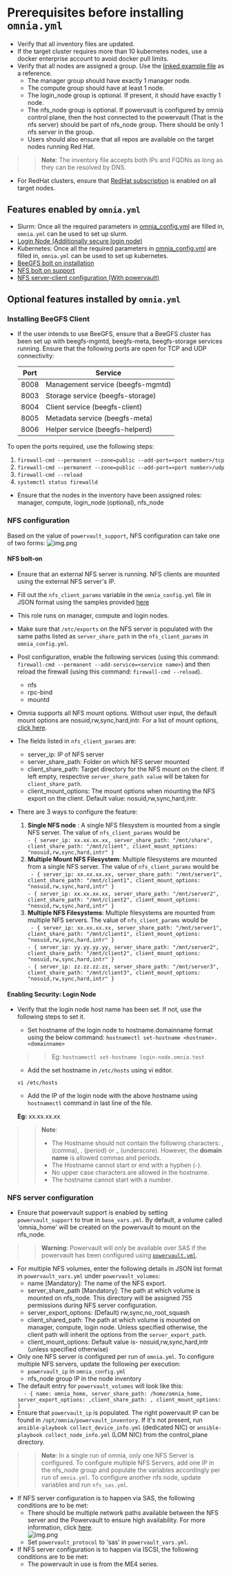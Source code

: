 # Prerequisites before installing `omnia.yml`

* Verify that all inventory files are updated.
* If the target cluster requires more than 10 kubernetes nodes, use a docker enterprise account to avoid docker pull limits.
* Verify that all nodes are assigned a group. Use the [linked example file](../../examples/host_inventory_file.ini) as a reference.
  * The manager group should have exactly 1 manager node.
  * The compute group should have at least 1 node.
  * The login_node group is optional. If present, it should have exactly 1 node.
  * The nfs_node group is optional. If powervault is configured by omnia control plane, then the host connected to the powervault (That is the nfs server) should be part of nfs_node group. There should be only 1 nfs server in the group.
  * Users should also ensure that all repos are available on the target nodes running Red Hat.
>> **Note**: The inventory file accepts both IPs and FQDNs as long as they can be resolved by DNS.
* For RedHat clusters, ensure that [RedHat subscription](../Installation_Guides/ENABLING_OMNIA_FEATURES.md#red-hat-subscription) is enabled on all target nodes.

## Features enabled by `omnia.yml`
* Slurm: Once all the required parameters in [omnia_config.yml](../Input_Parameter_Guide/omnia_config.md) are filled in, `omnia.yml` can be used to set up slurm.
* [Login Node (Additionally secure login node)](#enabling-security-login-node)
* Kubernetes: Once all the required parameters in [omnia_config.yml](../Input_Parameter_Guide/omnia_config.md) are filled in, `omnia.yml` can be used to set up kubernetes.
* [BeeGFS bolt on installation](#installing-beegfs-client)
* [NFS bolt on support](#nfs-bolt-on)
* [NFS server-client configuration (With powervault)](#nfs-server-configuration)


## Optional features installed by `omnia.yml`

### Installing BeeGFS Client
* If the user intends to use BeeGFS, ensure that a BeeGFS cluster has been set up with beegfs-mgmtd, beegfs-meta, beegfs-storage services running.
  Ensure that the following ports are open for TCP and UDP connectivity:

  | Port | Service                           |
  |------|-----------------------------------|
  | 8008 | Management service (beegfs-mgmtd) |
  | 8003 | Storage service (beegfs-storage)  |
  | 8004 | Client service (beegfs-client)    |
  | 8005 | Metadata service (beegfs-meta)    |
  | 8006 | Helper service (beegfs-helperd)   |

To open the ports required, use the following steps:
1. `firewall-cmd --permanent --zone=public --add-port=<port number>/tcp`
2. `firewall-cmd --permanent --zone=public --add-port=<port number>/udp`
3. `firewall-cmd --reload`
4. `systemctl status firewalld`

* Ensure that the nodes in the inventory have been assigned roles: manager, compute, login_node (optional), nfs_node

### NFS configuration
Based on the value of `powervault_support`, NFS configuration can take one of two forms:
![img.png](../images/nfs_flowchart.png)

#### NFS bolt-on
* Ensure that an external NFS server is running. NFS clients are mounted using the external NFS server's IP.
* Fill out the `nfs_client_params` variable in the `omnia_config.yml` file in JSON format using the samples provided [here](../Input_Parameter_Guide/omnia_config.md)
* This role runs on manager, compute and login nodes.
* Make sure that `/etc/exports` on the NFS server is populated with the same paths listed as `server_share_path` in the `nfs_client_params` in `omnia_config.yml`.
* Post configuration, enable the following services (using this command: `firewall-cmd --permanent --add-service=<service name>`) and then reload the firewall (using this command: `firewall-cmd --reload`).
  - nfs
  - rpc-bind
  - mountd
* Omnia supports all NFS mount options. Without user input, the default mount options are nosuid,rw,sync,hard,intr. For a list of mount options, [click here](https://linux.die.net/man/5/nfs).
* The fields listed in `nfs_client_params` are:
  - server_ip: IP of NFS server
  - server_share_path: Folder on which NFS server mounted
  - client_share_path: Target directory for the NFS mount on the client. If left empty, respective `server_share_path value` will be taken for `client_share_path`.
  - client_mount_options: The mount options when mounting the NFS export on the client. Default value: nosuid,rw,sync,hard,intr.

* There are 3 ways to configure the feature:
  1. **Single NFS node** : A single NFS filesystem is mounted from a single NFS server. The value of `nfs_client_params` would be <br> `- { server_ip: xx.xx.xx.xx, server_share_path: "/mnt/share", client_share_path: "/mnt/client", client_mount_options: "nosuid,rw,sync,hard,intr" }`
  2. **Multiple Mount NFS Filesystem**: Multiple filesystems are mounted from a single NFS server. The value of `nfs_client_params` would be <br>` - { server_ip: xx.xx.xx.xx, server_share_path: "/mnt/server1", client_share_path: "/mnt/client1", client_mount_options: "nosuid,rw,sync,hard,intr" }` <br> `- { server_ip: xx.xx.xx.xx, server_share_path: "/mnt/server2", client_share_path: "/mnt/client2", client_mount_options: "nosuid,rw,sync,hard,intr" }`
  3. **Multiple NFS Filesystems**: Multiple filesystems are mounted from multiple NFS servers. The value of `nfs_client_params` would be <br> ` - { server_ip: xx.xx.xx.xx, server_share_path: "/mnt/server1", client_share_path: "/mnt/client1", client_mount_options: "nosuid,rw,sync,hard,intr" }` <br> `- { server_ip: yy.yy.yy.yy, server_share_path: "/mnt/server2", client_share_path: "/mnt/client2", client_mount_options: "nosuid,rw,sync,hard,intr" }` <br> `- { server_ip: zz.zz.zz.zz, server_share_path: "/mnt/server3", client_share_path: "/mnt/client3", client_mount_options: "nosuid,rw,sync,hard,intr" } `


#### Enabling Security: Login Node

* Verify that the login node host name has been set. If not, use the following steps to set it.
    * Set hostname of the login node to hostname.domainname format using the below command:
      `hostnamectl set-hostname <hostname>.<domainname>`
  >>Eg: `hostnamectl set-hostname login-node.omnia.test`
    * Add the set hostname in `/etc/hosts` using vi editor.

  `vi /etc/hosts`

    * Add the IP of the login node with the above hostname using `hostnamectl` command in last line of the file.

  __Eg:__  xx.xx.xx.xx <hostname>

>> **Note**:
>>	* The Hostname should not contain the following characters: , (comma), \. (period) or _ (underscore). However, the **domain name** is allowed commas and periods.
>>	* The Hostname cannot start or end with a hyphen (-).
>>	* No upper case characters are allowed in the hostname.
>>	* The hostname cannot start with a number.



### NFS server configuration
* Ensure that powervault support is enabled by setting `powervault_support` to true in `base_vars.yml`. By default, a volume called 'omnia_home' will be created on the powervault to mount on the nfs_node.
>> **Warning**: Powervault will only be available over SAS if the powervault has been configured using [`powervault.yml`](../Device_Configuration/PowerVault.md).
* For multiple NFS volumes, enter the following details in JSON list format in `powervault_vars.yml` under `powervault_volumes`:
    - name [Mandatory]: The name of the NFS export.
    - server_share_path [Mandatory]: The path at which volume is mounted on nfs_node. This directory will be assigned 755 permissions during NFS server configuration.
    - server_export_options: (Default) rw,sync,no_root_squash
    - client_shared_path: The path at which volume is mounted on manager, compute, login node. Unless specified otherwise, the client path will inherit the options from the `server_export_path`.
    - client_mount_options: Default value is- nosuid,rw,sync,hard,intr (unless specified otherwise)
* Only one NFS server is configured per run of `omnia.yml`. To configure multiple NFS servers, update the following per execution:
  * `powervault_ip` in `omnia_config.yml`
  * nfs_node group IP in the node inventory
* The default entry for `powervault_volumes` will look like this: <br> `  - { name: omnia_home, server_share_path: /home/omnia_home, server_export_options: ,client_share_path: , client_mount_options: }` <br>
* Ensure that `powervault_ip` is populated. The right powervault IP can be found in `/opt/omnia/powervault_inventory`. If it's not present, run `ansible-playbook collect_device_info.yml` (dedicated NIC) or `ansible-playbook collect_node_info.yml` (LOM NIC) from the control_plane directory.
>> **Note**: In a single run of omnia, only one NFS Server is configured. To configure multiple NFS Servers, add one IP in the nfs_node group and populate the variables accordingly per run of `omnia.yml`. To configure another nfs node, update variables and run `nfs_sas.yml`.
* If NFS server configuration is to happen via SAS, the following conditions are to be met:
  * There should be multiple network paths available between the NFS server and the Powervault to ensure high availability. For more information, click [here](https://access.redhat.com/documentation/en-us/red_hat_enterprise_linux/8/html/configuring_device_mapper_multipath/overview-of-device-mapper-multipathing_configuring-device-mapper-multipath). <br>
  ![img.png](../images/MultipathingOverSAS.png)
  * Set `powervault_protocol` to 'sas' in `powervault_vars.yml`.
* If NFS server configuration is to happen via ISCSI, the following conditions are to be met:
  * The powervault in use is from the ME4 series.

  


